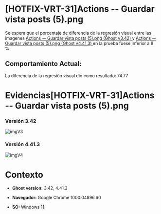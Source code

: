 # [HOTFIX-VRT-31]Actions -- Guardar vista posts (5).png

Se espera que el porcentaje de diferencia de la regresión visual entre las imagenes [Actions -- Guardar vista posts (5).png (Ghost v3.42) ](https://github.com/j-albarracin-uniandes/pruebas-automatizadas/blob/master/pruebas/backstopjs/backstop_data/bitmaps_reference/host_Actions_--_Guardar_vista_posts_5png_0_document_0_default.png) y [Actions -- Guardar vista posts (5).png (Ghost v4.41.3) ](https://github.com/j-albarracin-uniandes/pruebas-automatizadas/tree/master/pruebas/backstopjs/backstop_data/bitmaps_test/20220513-141203/failed_diff_host_Actions_--_Guardar_vista_posts_5png_0_document_0_default.png)  en la prueba fuese inferior a 8 %

## Comportamiento Actual:

La diferencia de la regresión visual dio como resultado: 74.77

# Evidencias[HOTFIX-VRT-31]Actions -- Guardar vista posts (5).png

### Versión 3.42

![imgV3](3.42)

### Versión 4.41.3

![imgV4](https://github.com/j-albarracin-uniandes/pruebas-automatizadas/tree/master/pruebas/backstopjs/backstop_data/bitmaps_test/20220513-141203/failed_diff_host_Actions_--_Guardar_vista_posts_5png_0_document_0_default.png)

# Contexto

+ **Ghost version:** 3.42, 4.41.3

+ **Navegador:** Google Chrome 1000.04896.60

+ **SO:** Windows 11.

